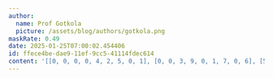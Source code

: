 ```yaml
---
author:
  name: Prof Gotkola
  picture: /assets/blog/authors/gotkola.png
maskRate: 0.49
date: 2025-01-25T07:00:02.454406
id: ffece4be-dae9-11ef-9cc5-41114fdec614
content: '[[0, 0, 0, 0, 4, 2, 5, 0, 1], [0, 0, 3, 9, 0, 1, 7, 0, 6], [5, 9, 1, 6, 0, 0, 3, 2, 0], [0, 0, 6, 7, 0, 3, 2, 1, 9], [1, 7, 0, 0, 0, 0, 0, 3, 8], [9, 3, 0, 0, 0, 4, 6, 0, 0], [3, 0, 4, 8, 0, 5, 1, 6, 0], [0, 0, 0, 2, 0, 7, 0, 0, 3], [7, 0, 0, 0, 3, 6, 0, 5, 0]]'
---
```

